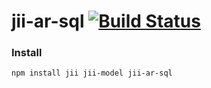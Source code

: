 jii-ar-sql [![Build Status](https://travis-ci.org/jiisoft/jii-ar-sql.svg)](https://travis-ci.org/jiisoft/jii-ar-sql)
============

### Install

```sh
npm install jii jii-model jii-ar-sql
```
